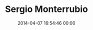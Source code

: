 ---
title: "Sergio Monterrubio"
date: 2014-04-07 16:54:46 00:00
permalink: /thisissergio
twitter: "thisissergio"
likes: [1409,2262,100,58,932,583,2258,358,366,1545]
id: 2276
gravatar: "http://www.gravatar.com/avatar/e566d236888f9b432c34038dc1e74f16"
---